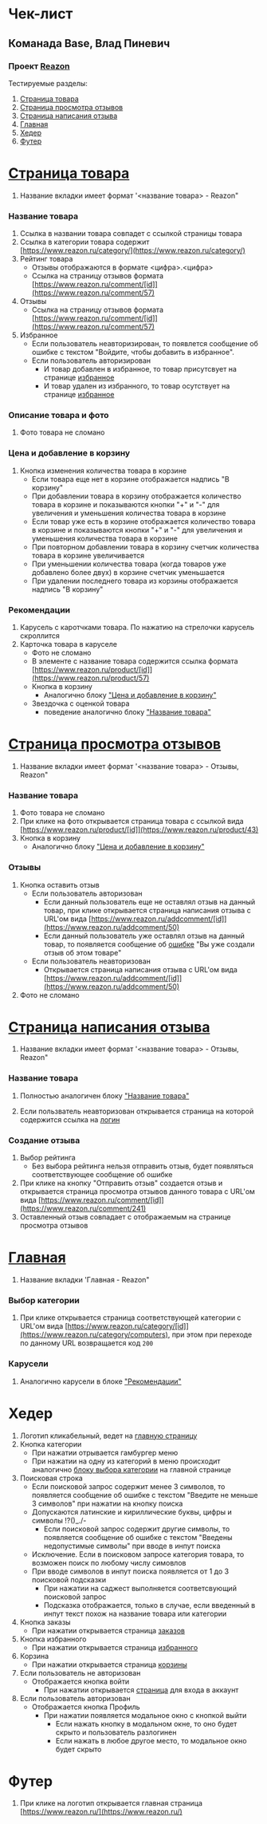 # Чек-лист
## Команада Base, Влад Пиневич
### Проект [Reazon](https://reazon.ru)

Тестируемые разделы:
1. [Страница товара](https://github.com/tUnknownLegend/check-list-TP/blob/main/Base-Vlad-Pinevich.md#c%D1%82%D1%80%D0%B0%D0%BD%D0%B8%D1%86%D0%B0-%D1%82%D0%BE%D0%B2%D0%B0%D1%80%D0%B0)
2. [Страница просмотра отзывов](https://github.com/tUnknownLegend/check-list-TP/blob/main/Base-Vlad-Pinevich.md#c%D1%82%D1%80%D0%B0%D0%BD%D0%B8%D1%86%D0%B0-%D0%BF%D1%80%D0%BE%D1%81%D0%BC%D0%BE%D1%82%D1%80%D0%B0-%D0%BE%D1%82%D0%B7%D1%8B%D0%B2%D0%BE%D0%B2)
3. [Страница написания отзыва](https://github.com/tUnknownLegend/check-list-TP/blob/main/Base-Vlad-Pinevich.md#c%D1%82%D1%80%D0%B0%D0%BD%D0%B8%D1%86%D0%B0-%D0%BD%D0%B0%D0%BF%D0%B8%D1%81%D0%B0%D0%BD%D0%B8%D1%8F-%D0%BE%D1%82%D0%B7%D1%8B%D0%B2%D0%B0)
4. [Главная](https://github.com/tUnknownLegend/check-list-TP/blob/main/Base-Vlad-Pinevich.md#%D0%B3%D0%BB%D0%B0%D0%B2%D0%BD%D0%B0%D1%8F)
5. [Хедер](https://github.com/tUnknownLegend/check-list-TP/blob/main/Base-Vlad-Pinevich.md#%D1%85%D0%B5%D0%B4%D0%B5%D1%80)
6. [Футер](https://github.com/tUnknownLegend/check-list-TP/blob/main/Base-Vlad-Pinevich.md#%D1%84%D1%83%D1%82%D0%B5%D1%80)

# [Cтраница товара](https://www.reazon.ru/product/57)

1.  Название вкладки имеет формат '<название товара> - Reazon"
### Название товара
 1. Ссылка в названии товара совпадет с ссылкой страницы  товара
 2. Ссылка в категории товара содержит [https://www.reazon.ru/category/](https://www.reazon.ru/category/)
 3. Рейтинг товара
     - Отзывы отображаются в формате <цифра>.<цифра>
     - Ссылка на страницу отзывов формата [https://www.reazon.ru/comment/[id]](https://www.reazon.ru/comment/57)
 4. Отзывы
     - Ссылка на страницу отзывов формата [https://www.reazon.ru/comment/[id]](https://www.reazon.ru/comment/57)
 5. Избранное
     - Если пользователь неавторизирован, то появлется сообщение об ошибке с текстом "Войдите, чтобы добавить в избранное".
     - Если пользователь авторизирован
         - И товар добавлен в избранное, то товар присутсвует на странице [избранное](https://www.reazon.ru/user/favorites)
         - И товар удален из избранного, то товар осутствует на странице [избранное](https://www.reazon.ru/user/favorites)
### Описание товара и фото
  1. Фото товара не сломано
### Цена и добавление в корзину
   1. Кнопка изменения количества товара в корзине
         - Если товара еще нет в корзине отображается надпись "В корзину"
         - При добавлении товара в корзину отображается количество товара в корзине и показываются кнопки "+" и "-" для увеличения и уменьшения количества товара в корзине
         - Если товар уже есть в корзине отображается количество товара в корзине и показываются кнопки "+" и "-" для увеличения и уменьшения количества товара в корзине
         - При повторном добавлении товара в корзину счетчик количества товара в корзине увеличивается 
         - При уменьшении количества товара (когда товаров уже добавлено более двух) в корзине счетчик уменьшается
         - При удалении последнего товара из корзины отображается надпись "В корзину"
### Рекомендации
  1. Карусель с каротчками товара. По нажатию на стрелочки карусель скроллится
  2. Карточка товара в каруселе
      - Фото не сломано
      - В элементе с название товара содержится ссылка формата [https://www.reazon.ru/product/[id]](https://www.reazon.ru/product/57)
      - Кнопка в корзину
        - Аналогично блоку ["Цена и добавление в корзину"](https://github.com/tUnknownLegend/check-list-TP/blob/main/Base-Vlad-Pinevich.md#%D1%86%D0%B5%D0%BD%D0%B0-%D0%B8-%D0%B4%D0%BE%D0%B1%D0%B0%D0%B2%D0%BB%D0%B5%D0%BD%D0%B8%D0%B5-%D0%B2-%D0%BA%D0%BE%D1%80%D0%B7%D0%B8%D0%BD%D1%83)
      - Звездочка с оценкой товара
         - поведение аналогично блоку ["Название товара"](https://github.com/tUnknownLegend/check-list-TP/blob/main/Base-Vlad-Pinevich.md#%D0%BD%D0%B0%D0%B7%D0%B2%D0%B0%D0%BD%D0%B8%D0%B5-%D1%82%D0%BE%D0%B2%D0%B0%D1%80%D0%B0)
        
# [Cтраница просмотра отзывов](https://www.reazon.ru/comment/43)

1. Название вкладки имеет формат '<название товара> - Отзывы, Reazon"
### Название товара
 1. Фото товара не сломано
 2. При клике на фото открывается страница товара с ссылкой вида [https://www.reazon.ru/product/[id]](https://www.reazon.ru/product/43)
 3. Кнопка в корзину
    - Аналогично блоку ["Цена и добавление в корзину"](https://github.com/tUnknownLegend/check-list-TP/blob/main/Base-Vlad-Pinevich.md#%D1%86%D0%B5%D0%BD%D0%B0-%D0%B8-%D0%B4%D0%BE%D0%B1%D0%B0%D0%B2%D0%BB%D0%B5%D0%BD%D0%B8%D0%B5-%D0%B2-%D0%BA%D0%BE%D1%80%D0%B7%D0%B8%D0%BD%D1%83)

### Отзывы
 1. Кнопка оставить отзыв
      - Если пользователь авторизован
        - Если данный пользователь еще не оставлял отзыв на данный товар, при клике открывается страница написания отзыва с URL'ом вида [https://www.reazon.ru/addcomment/[id]](https://www.reazon.ru/addcomment/50)
        - Если данный пользователь уже оставлял отзыв на данный товар, то появляется сообщение об [ошибке](https://github.com/tUnknownLegend/check-list-TP/blob/main/Base-Vlad-Pinevich.md#%D0%BE%D0%B1%D1%89%D0%B8%D0%B5-%D0%BF%D0%B0%D1%82%D1%82%D0%B5%D1%80%D0%BD%D1%8B) "Вы уже создали отзыв об этом товаре"
      - Если пользователь неавторизован
        - Открывается страница написания отзыва с URL'ом вида [https://www.reazon.ru/addcomment/[id]](https://www.reazon.ru/addcomment/50)
 2. Фото не сломано

# [Cтраница написания отзыва](https://www.reazon.ru/addcomment/214)

1. Название вкладки имеет формат '<название товара> - Отзывы, Reazon"

### Название товара
 1. Полностью аналогичен блоку ["Название товара"](https://github.com/tUnknownLegend/check-list-TP/blob/main/Base-Vlad-Pinevich.md#%D0%BD%D0%B0%D0%B7%D0%B2%D0%B0%D0%BD%D0%B8%D0%B5-%D1%82%D0%BE%D0%B2%D0%B0%D1%80%D0%B0)
 
 2. Если пользватель неавторизован открывается страница на которой содержится ссылка на [логин](https://www.reazon.ru/login)

### Создание отзыва
 1. Выбор рейтинга
    - Без выбора рейтинга нельзя отправить отзыв, будет появляться соответствующее сообщение об ошибке
 2.  При клике на кнопку "Отправить отзыв" создается отзыв и открывается страница просмотра отзывов данного товара с URL'ом вида [https://www.reazon.ru/comment/[id]](https://www.reazon.ru/comment/241) 
 3.  Оставленный отзыв совпадает с отображаемым на странице просмотра отзывов
 
 # [Главная](https://www.reazon.ru)
 1. Название вкладки 'Главная - Reazon"
 ### Выбор категории
 1. При клике открывается страница соответствующей категории с URL'ом вида [https://www.reazon.ru/category/[id]](https://www.reazon.ru/category/computers), при этом при переходе по данному URL возвращается код `200`
  
 ### Карусели
 1. Аналогично карусели в блоке ["Рекомендации"](https://github.com/tUnknownLegend/check-list-TP/blob/main/Base-Vlad-Pinevich.md#%D1%80%D0%B5%D0%BA%D0%BE%D0%BC%D0%B5%D0%BD%D0%B4%D0%B0%D1%86%D0%B8%D0%B8)

# Хедер
1. Логотип кликабельный, ведет на [главную страницу](https://www.reazon.ru/)
2. Кнопка категории
   - При нажатии отрывается гамбургер меню
   - При нажатии на одну из категорий в меню происходит аналогично [блоку выбора категории](https://github.com/tUnknownLegend/check-list-TP/blob/main/Base-Vlad-Pinevich.md#%D0%B2%D1%8B%D0%B1%D0%BE%D1%80-%D0%BA%D0%B0%D1%82%D0%B5%D0%B3%D0%BE%D1%80%D0%B8%D0%B8) на главной странице
3. Поисковая строка
      - Если поисковой запрос содержит менее 3 символов, то появляется сообщение об ошибке с текстом "Введите не меньше 3 символов" при нажатии на кнопку поиска
      - Допускаются латинские и кириллические буквы, цифры и символы !?()_./-
        - Если поисковой запрос содержит другие символы, то появляется сообщение об ошибке с текстом "Введены недопустимые символы" при вводе в инпут поиска
      - Исключение. Если в поисковом запросе категория товара, то возможен поиск по любому числу симовлов
      - При вводе символов в инпут поиска появляется от 1 до 3 поисковой подсказки
        - При нажатии на саджест выполняется соответсвующий поисковой запрос
        - Подсказка отображается, только в случае, если введенный в инпут текст похож на название товара или категории
4. Кнопка заказы
      - При нажатии открывается страница [заказов](https://www.reazon.ru/orders)
5. Кнопка избранного
      - При нажатии открывается страница [избранного](https://www.reazon.ru/user/favorites)
6. Корзина 
      - При нажатии открывается страница [корзины](https://www.reazon.ru/cart)
7. Если пользователь не авторизован
      - Отображается кнопка войти
          - При нажатии открывается [страница](https://reazon.ru/login) для входа в аккаунт
8. Если пользователь авторизован
      - Отображается кнопка Профиль
           - При нажатии появляется модальное окно с кнопкой выйти
               - Если нажать кнопку в модальном окне, то оно будет скрыто и пользователь разлогинен
               - Если нажать в любое другое место, то модальное окно будет скрыто
 
# Футер
1. При клике на логотип открывается главная страница [https://www.reazon.ru/](https://www.reazon.ru/)
